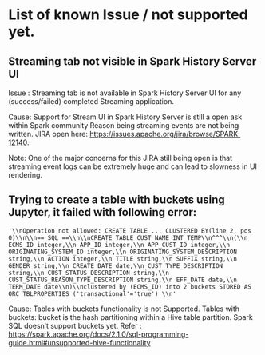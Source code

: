 # List of known Issue / not supported yet.

## Streaming tab not visible in Spark History Server UI
Issue : Streaming tab is not available in Spark History Server UI for any (success/failed) completed Streaming application.

Cause: Support for Stream UI in Spark History Server is still a open ask within Spark community Reason being streaming events are not being written. JIRA open here: https://issues.apache.org/jira/browse/SPARK-12140.

Note: One of the major concerns for this JIRA still being open is that streaming event logs can be extremely huge and can lead to slowness in UI rendering.


## Trying to create a table with buckets using Jupyter, it failed with following error:
```
'\\nOperation not allowed: CREATE TABLE ... CLUSTERED BY(line 2, pos 0)\\n\\n== SQL ==\\n\\nCREATE TABLE CUST_NAME_INT_TEMP\\n^^^\\n(\\n ECMS_ID integer,\\n APP_ID integer,\\n APP_CUST_ID integer,\\n ORIGINATING_SYSTEM_ID integer,\\n ORIGINATING_SYSTEM_DESCRIPTION string,\\n ACTION integer,\\n TITLE string,\\n SUFFIX string,\\n GENDER string,\\n CREATE_DATE date,\\n CUST_TYPE_DESCRIPTION string,\\n CUST_STATUS_DESCRIPTION string,\\n CUST_STATUS_REASON_TYPE_DESCRIPTION string,\\n EFF_DATE date,\\n TERM_DATE date\\n)\\nclustered by (ECMS_ID) into 2 buckets STORED AS ORC TBLPROPERTIES ('transactional'='true') \\n'
```

Cause: Tables with buckets functionality is not Supported.
Tables with buckets: bucket is the hash partitioning within a Hive table partition. Spark SQL doesn’t support buckets yet.
Refer : https://spark.apache.org/docs/2.1.0/sql-programming-guide.html#unsupported-hive-functionality
